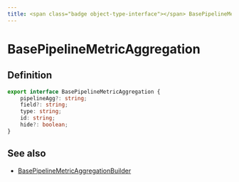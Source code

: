 ```yaml
---
title: <span class="badge object-type-interface"></span> BasePipelineMetricAggregation
---
```

# <span class="badge object-type-interface"></span> BasePipelineMetricAggregation

## Definition

```typescript
export interface BasePipelineMetricAggregation {
	pipelineAgg?: string;
	field?: string;
	type: string;
	id: string;
	hide?: boolean;
}

```
## See also

 * <span class="badge builder"></span> [BasePipelineMetricAggregationBuilder](./builder-BasePipelineMetricAggregationBuilder.md)
